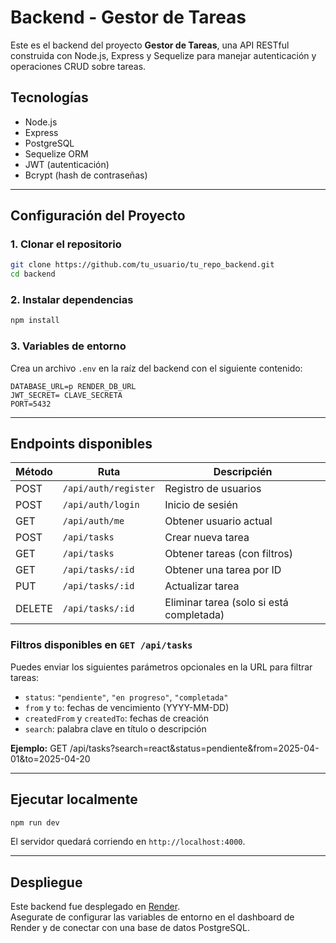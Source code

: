 
# Backend - Gestor de Tareas

Este es el backend del proyecto **Gestor de Tareas**, una API RESTful construida con Node.js, Express y Sequelize para manejar autenticación y operaciones CRUD sobre tareas.

## Tecnologías

- Node.js
- Express
- PostgreSQL
- Sequelize ORM
- JWT (autenticación)
- Bcrypt (hash de contraseñas)

---

## Configuración del Proyecto

### 1. Clonar el repositorio

```bash
git clone https://github.com/tu_usuario/tu_repo_backend.git
cd backend
```

### 2. Instalar dependencias

```bash
npm install
```

### 3. Variables de entorno

Crea un archivo `.env` en la raíz del backend con el siguiente contenido:

```env
DATABASE_URL=p RENDER_DB_URL
JWT_SECRET= CLAVE_SECRETA
PORT=5432

```

---

## Endpoints disponibles

| Método | Ruta | Descripcién |
|--------|------|-------------|
| POST   | `/api/auth/register` | Registro de usuarios |
| POST   | `/api/auth/login` | Inicio de sesién |
| GET    | `/api/auth/me` | Obtener usuario actual |
| POST   | `/api/tasks` | Crear nueva tarea |
| GET    | `/api/tasks` | Obtener tareas (con filtros) |
| GET    | `/api/tasks/:id` | Obtener una tarea por ID |
| PUT    | `/api/tasks/:id` | Actualizar tarea |
| DELETE | `/api/tasks/:id` | Eliminar tarea (solo si está completada) |


### Filtros disponibles en `GET /api/tasks`

Puedes enviar los siguientes parámetros opcionales en la URL para filtrar tareas:

- `status`: `"pendiente"`, `"en progreso"`, `"completada"`
- `from` y `to`: fechas de vencimiento (YYYY-MM-DD)
- `createdFrom` y `createdTo`: fechas de creación
- `search`: palabra clave en título o descripción

**Ejemplo:**
GET /api/tasks?search=react&status=pendiente&from=2025-04-01&to=2025-04-20

---

## Ejecutar localmente

```bash
npm run dev
```

El servidor quedará corriendo en `http://localhost:4000`.

---

## Despliegue

Este backend fue desplegado en [Render](https://render.com/).  
Asegurate de configurar las variables de entorno en el dashboard de Render y de conectar con una base de datos PostgreSQL.
